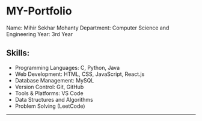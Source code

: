# MY-Portfolio

Name: Mihir Sekhar Mohanty
Department: Computer Science and Engineering
Year: 3rd Year

## Skills:
- Programming Languages: C, Python, Java
- Web Development: HTML, CSS, JavaScript, React.js
- Database Management: MySQL
- Version Control: Git, GitHub
- Tools & Platforms: VS Code
- Data Structures and Algorithms
- Problem Solving (LeetCode)

---
